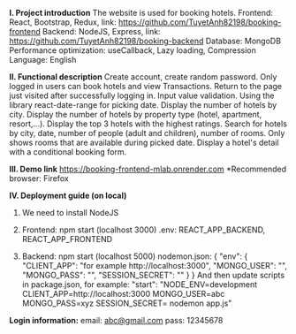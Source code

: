 **I. Project introduction**
The website is used for booking hotels.
Frontend: React, Bootstrap, Redux, link: https://github.com/TuyetAnh82198/booking-frontend
Backend: NodeJS, Express, link: https://github.com/TuyetAnh82198/booking-backend
Database: MongoDB
Performance optimization: useCallback, Lazy loading, Compression
Language: English

**II. Functional description**
Create account, create random password.
Only logged in users can book hotels and view Transactions.
Return to the page just visited after successfully logging in.
Input value validation.
Using the library react-date-range for picking date.
Display the number of hotels by city.
Display the number of hotels by property type (hotel, apartment, resort,...).
Display the top 3 hotels with the highest ratings.
Search for hotels by city, date, number of people (adult and children), number of rooms.
Only shows rooms that are available during picked date.
Display a hotel's detail with a conditional booking form.


**III. Demo link**
https://booking-frontend-mlab.onrender.com
*Recommended browser: Firefox

**IV. Deployment guide (on local)**

1. We need to install NodeJS 

2. Frontend:
npm start (localhost 3000) 
.env: REACT_APP_BACKEND, REACT_APP_FRONTEND

3. Backend:
npm start (localhost 5000)
nodemon.json:
{
  "env": {
    "CLIENT_APP": "for example http://localhost:3000",
    "MONGO_USER": "",
    "MONGO_PASS": "",
    "SESSION_SECRET": ""
  }
}
And then update scripts in package.json, for example:
"start": "NODE_ENV=development CLIENT_APP=http://localhost:3000 MONGO_USER=abc MONGO_PASS=xyz SESSION_SECRET= nodemon app.js"


**Login information:**
email: abc@gmail.com
pass: 12345678
